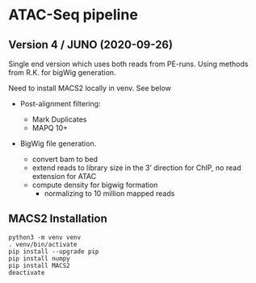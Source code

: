 # ATAC-Seq pipeline

## Version 4 / JUNO (2020-09-26)

Single end version which uses both reads from PE-runs. Using methods from R.K. for bigWig generation.

Need to install MACS2 locally in venv. See below

- Post-alignment filtering:

    - Mark Duplicates
    - MAPQ 10+

- BigWig file generation.

	- convert bam to bed
	- extend reads to library size in the 3’ direction for ChIP, no read extension for ATAC
	- compute density for bigwig formation
		- normalizing to 10 million mapped reads


## MACS2 Installation

```{base}
python3 -m venv venv
. venv/bin/activate
pip install --upgrade pip
pip install numpy
pip install MACS2
deactivate
```
